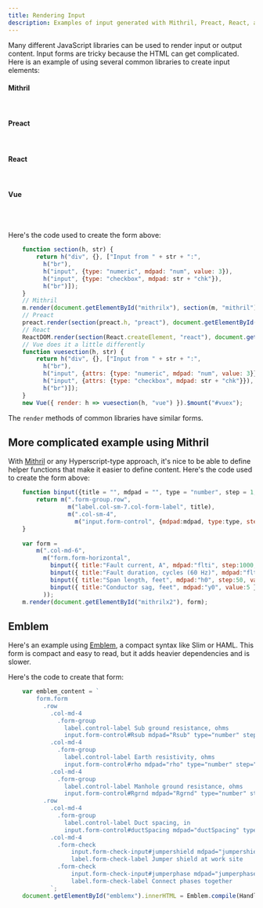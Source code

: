 ```yaml
---
title: Rendering Input
description: Examples of input generated with Mithril, Preact, React, and Vue
---
```


Many different JavaScript libraries can be used to render input or output content. 
Input forms are tricky because the HTML can get complicated.
Here is an example of using several common libraries to create input elements:

#### Mithril

<div id="mithrilx"></div>
<br/>

#### Preact

<div id="preactx"></div>
<br/>

#### React

<div id="reactx"></div>
<br/>

#### Vue

<div id="vuex"></div>
<br/>

<br/>

Here's the code used to create the form above:

```js
    function section(h, str) {
        return h("div", {}, ["Input from " + str + ":", 
          h("br"),
          h("input", {type: "numeric", mdpad: "num", value: 3}),
          h("input", {type: "checkbox", mdpad: str + "chk"}),
          h("br")]);
    }
    // Mithril
    m.render(document.getElementById("mithrilx"), section(m, "mithril"));
    // Preact
    preact.render(section(preact.h, "preact"), document.getElementById("preactx"));
    // React
    ReactDOM.render(section(React.createElement, "react"), document.getElementById("reactx"));
    // Vue does it a little differently
    function vuesection(h, str) {
        return h("div", {}, ["Input from " + str + ":", 
          h("br"),
          h("input", {attrs: {type: "numeric", mdpad: "num", value: 3}}),
          h("input", {attrs: {type: "checkbox", mdpad: str + "chk"}}),
          h("br")]);
    }
    new Vue({ render: h => vuesection(h, "vue") }).$mount("#vuex");
```

The `render` methods of common libraries have similar forms.

## More complicated example using Mithril 

<div id="mithrilx2"></div>

With [Mithril](https://mithril.js.org/) or any Hyperscript-type approach, it's 
nice to be able to define helper functions that make it easier to define content. 
Here's the code used to create the form above:

```js
    function binput({title = "", mdpad = "", type = "number", step = 1, min = 0, value = 10}={}) {
        return m(".form-group.row",
                 m("label.col-sm-7.col-form-label", title),
                 m(".col-sm-4", 
                   m("input.form-control", {mdpad:mdpad, type:type, step:step, min:min, value:value})))
    }
     
    var form = 
        m(".col-md-6",
          m("form.form-horizontal",
            binput({ title:"Fault current, A", mdpad:"flti", step:1000, value:2500 }),
            binput({ title:"Fault duration, cycles (60 Hz)", mdpad:"fltt", step:5, value:20 }),
            binput({ title:"Span length, feet", mdpad:"h0", step:50, value:250 }),
            binput({ title:"Conductor sag, feet", mdpad:"y0", value:5 }),
          ));
    m.render(document.getElementById("mithrilx2"), form);
```

## Emblem

Here's an example using [Emblem](https://emblemjs.com/), a compact syntax like Slim or HAML.
This form is compact and easy to read, but it adds heavier dependencies and is slower.

<div id="emblemx"></div>

Here's the code to create that form:

```js
    var emblem_content = `
        form.form
          .row
            .col-md-4
              .form-group
                label.control-label Sub ground resistance, ohms
                input.form-control#Rsub mdpad="Rsub" type="number" step="0.1" min="0" value="0.5"
            .col-md-4
              .form-group
                label.control-label Earth resistivity, ohms
                input.form-control#rho mdpad="rho" type="number" step="50" min="0" value="100"
            .col-md-4
              .form-group
                label.control-label Manhole ground resistance, ohms
                input.form-control#Rgrnd mdpad="Rgrnd" type="number" step="5" min="0" value="10"
          .row
            .col-md-4
              .form-group
                label.control-label Duct spacing, in
                input.form-control#ductSpacing mdpad="ductSpacing" type="number" step="1" min="0" value="7"
            .col-md-4
              .form-check
                  input.form-check-input#jumpershield mdpad="jumpershield" type="checkbox" checked=false
                  label.form-check-label Jumper shield at work site
              .form-check
                  input.form-check-input#jumperphase mdpad="jumperphase" type="checkbox" checked=false
                  label.form-check-label Connect phases together
            `;
    document.getElementById("emblemx").innerHTML = Emblem.compile(Handlebars, emblem_content)(window);
```

<script src="/js/mdpad.min.js"></script>
<script crossorigin src="https://unpkg.com/mithril/mithril.js"></script>
<script crossorigin src="https://unpkg.com/react@16/umd/react.production.min.js"></script>
<script crossorigin src="https://unpkg.com/react-dom@16/umd/react-dom.production.min.js"></script>
<script crossorigin src="https://cdnjs.cloudflare.com/ajax/libs/preact/8.5.2/preact.min.js"></script>
<script crossorigin src="https://cdn.jsdelivr.net/npm/vue@2.6.11"></script>
<script crossorigin src="https://cdnjs.cloudflare.com/ajax/libs/handlebars.js/2.0.0/handlebars.min.js"></script>
<script crossorigin src="https://cdnjs.cloudflare.com/ajax/libs/emblem/0.4.0/emblem.min.js"></script>

<script>

function mdpad_init() {
    function section(h, str) {
        return h("div", {}, ["Input from " + str + ":", 
          h("br"),
          h("input", {type: "numeric", mdpad: "num", value: 3}),
          h("input", {type: "checkbox", mdpad: str + "chk"}),
          h("br")]);
    }
    // Mithril
    m.render(document.getElementById("mithrilx"), section(m, "mithril"));
    // Preact
    preact.render(section(preact.h, "preact"), document.getElementById("preactx"));
    // React
    ReactDOM.render(section(React.createElement, "react"), document.getElementById("reactx"));
    // Vue does it a little differently
    function vuesection(h, str) {
        return h("div", {}, ["Input from " + str + ":", 
          h("br"),
          h("input", {attrs: {type: "numeric", mdpad: "num", value: 3}}),
          h("input", {attrs: {type: "checkbox", mdpad: str + "chk"}}),
          h("br")]);
    }
    new Vue({ render: h => vuesection(h, "vue") }).$mount("#vuex");

    // More detailed Mithril example

    function binput({title = "", mdpad = "", type = "number", step = 1, min = 0, value = 10}={}) {
        return m(".form-group.row",
                 m("label.col-sm-7.col-form-label", title),
                 m(".col-sm-4", 
                   m("input.form-control", {mdpad:mdpad, type:type, step:step, min:min, value:value})))
    }
     
    var form = 
        m(".col-md-6",
          m("form.form-horizontal",
            binput({ title:"Fault current, A", mdpad:"flti", step:1000, value:2500 }),
            binput({ title:"Fault duration, cycles (60 Hz)", mdpad:"fltt", step:5, value:20 }),
            binput({ title:"Span length, feet", mdpad:"h0", step:50, value:250 }),
            binput({ title:"Conductor sag, feet", mdpad:"y0", value:5 }),
          ));
    m.render(document.getElementById("mithrilx2"), form);

    // Emblem

    var emblem_content = `
        form.form
          .row
            .col-md-4
              .form-group
                label.control-label Sub ground resistance, ohms
                input.form-control#Rsub mdpad="Rsub" type="number" step="0.1" min="0" value="0.5"
            .col-md-4
              .form-group
                label.control-label Earth resistivity, ohms
                input.form-control#rho mdpad="rho" type="number" step="50" min="0" value="100"
            .col-md-4
              .form-group
                label.control-label Manhole ground resistance, ohms
                input.form-control#Rgrnd mdpad="Rgrnd" type="number" step="5" min="0" value="10"
          .row
            .col-md-4
              .form-group
                label.control-label Duct spacing, in
                input.form-control#ductSpacing mdpad="ductSpacing" type="number" step="1" min="0" value="7"
            .col-md-4
              .form-check
                  input.form-check-input#jumpershield mdpad="jumpershield" type="checkbox" checked=false
                  label.form-check-label Jumper shield at work site
              .form-check
                  input.form-check-input#jumperphase mdpad="jumperphase" type="checkbox" checked=false
                  label.form-check-label Connect phases together
            `;
    document.getElementById("emblemx").innerHTML = Emblem.compile(Handlebars, emblem_content)(window);

}

// define this just to watch the URL change
function mdpad_update() {
}

</script>


